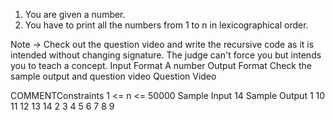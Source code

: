 1. You are given a number.
2. You have to print all the numbers from 1 to n in lexicographical order.

Note -> Check out the question video and write the recursive code as it is intended without 
               changing signature. The judge can't force you but intends you to teach a concept.
Input Format
A number
Output Format
Check the sample output and question video
Question Video

  COMMENTConstraints
1 <= n <= 50000
Sample Input
14
Sample Output
1
10
11
12
13
14
2
3
4
5
6
7
8
9
